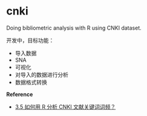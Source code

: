 # cnki
Doing bibliometric analysis with R using CNKI dataset.

开发中，目标功能：
- 导入数据
- SNA
- 可视化
- 对导入的数据进行分析
- 数据格式转换



**Reference**

- [3.5 如何用 R 分析 CNKI 文献关键词词频？](https://sspai.com/post/57040)